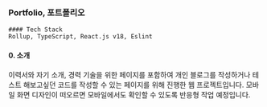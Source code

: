 ### Portfolio, 포트폴리오
```
#### Tech Stack
Rollup, TypeScript, React.js v18, Eslint
```

#### 0. 소개 
이력서와 자기 소개, 경력 기술을 위한 페이지를 포함하여 개인 블로그를 작성하거나 테스트 해보고싶던 코드를 작성할 수 있는 페이지를 위해 진행한 웹 프로젝트입니다. 
모바일 화면 디자인이 떠오르면 모바일에서도 확인할 수 있도록 반응형 작업 예정입니다.
